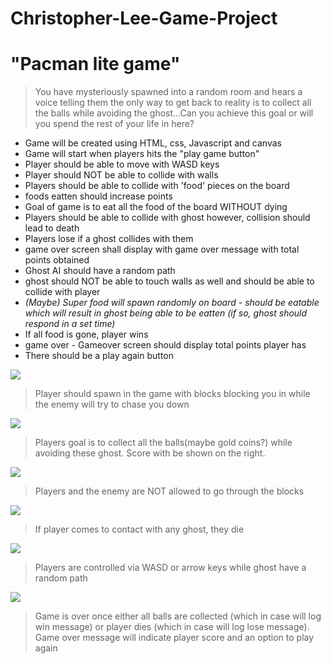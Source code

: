 # Christopher-Lee-Game-Project 
# "Pacman lite game" 
>You have mysteriously spawned into a random room and hears a voice telling them the only way to get back to reality is to collect all the balls while avoiding the ghost...Can you achieve this goal or will you spend the rest of your life in here?

- Game will be created using HTML, css, Javascript and canvas 
- Game will start when players hits the "play game button"
- Player should be able to move with WASD keys
- Player should NOT be able to collide with walls 
- Players should be able to collide with 'food' pieces on the board
- foods eatten should increase points
- Goal of game is to eat all the food of the board WITHOUT dying
- Players should be able to collide with ghost however, collision should lead to death
- Players lose if a ghost collides with them 
- game over screen shall display with game over message with total points obtained 
- Ghost AI should have a random path 
- ghost should NOT be able to touch walls  as well and should be able to collide with player 
- *(Maybe) Super food will spawn randomly on board - should be eatable which will result in ghost being able to be eatten (if so, ghost should respond in a set time)* 
- If all food is gone, player wins
- game over - Gameover screen should display total points player has
- There should be a play again button


![](images/IMG_1473.jpg)
>Player should spawn in the game with blocks blocking you in while the enemy will try to chase you down

![](images/IMG_1474.jpg)
>Players goal is to collect all the balls(maybe gold coins?) while avoiding these ghost. Score with be shown on the right.

![](images/IMG_1475.jpg)
>Players and the enemy are NOT allowed to go through the blocks

![](images/IMG_1476.jpg)
>If player comes to contact with any ghost, they die

![](images/IMG_1477.jpg)
>Players are controlled via WASD or arrow keys while ghost have a random path

![](images/IMG_1478.jpg)
>Game is over once either all balls are collected (which in case will log win message) or player dies (which in case will log lose message). Game over message will indicate player score and an option to play again